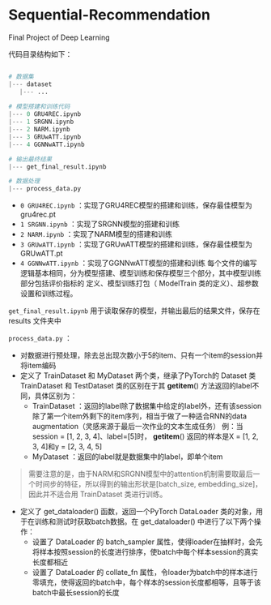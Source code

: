 # Sequential-Recommendation
Final Project of Deep Learning

代码目录结构如下：
``` python

# 数据集 
|--- dataset 
   |--- ... 
   
# 模型搭建和训练代码 
|--- 0 GRU4REC.ipynb 
|--- 1 SRGNN.ipynb 
|--- 2 NARM.ipynb 
|--- 3 GRUwATT.ipynb 
|--- 4 GGNNwATT.ipynb 

# 输出最终结果 
|--- get_final_result.ipynb 

# 数据处理 
|--- process_data.py
```


* `0 GRU4REC.ipynb` ：实现了GRU4REC模型的搭建和训练，保存最佳模型为 gru4rec.pt 
* `1 SRGNN.ipynb` ：实现了SRGNN模型的搭建和训练
* `2 NARM.ipynb` ：实现了NARM模型的搭建和训练
* `3 GRUwATT.ipynb` ：实现了GRUwATT模型的搭建和训练，保存最佳模型为 GRUwATT.pt 
* `4 GGNNwATT.ipynb` ：实现了GGNNwATT模型的搭建和训练
每个文件的编写逻辑基本相同，分为模型搭建、模型训练和保存模型三个部分，其中模型训练部分包括评价指标的
定义、模型训练打包（ ModelTrain 类的定义）、超参数设置和训练过程。

`get_final_result.ipynb` 用于读取保存的模型，并输出最后的结果文件，保存在 results 文件夹中

`process_data.py` ：
* 对数据进行预处理，除去总出现次数小于5的item、只有一个item的session并将item编码
* 定义了 TrainDataset 和 MyDataset 两个类，继承了PyTorch的 Dataset 类 TrainDataset 和 TestDataset 类的区别在于其 __getitem__() 方法返回的label不同，具体区别为：
  * TrainDataset ：返回的label除了数据集中给定的label外，还有该session除了第一个item外剩下的item序列，相当于做了一种适合RNN的data augmentation（灵感来源于最后一次作业的文本生成任务）
  例：当session = [1, 2, 3, 4]、label=[5]时， __getitem__() 返回的样本是X = [1, 2, 3, 4]和y = [2, 3, 4, 5]
  * MyDataset ：返回的label就是数据集中的label，即单个item
> 需要注意的是，由于NARM和SRGNN模型中的attention机制需要取最后一个时间步的特征，所以得到的输出形状是[batch_size, embedding_size]，因此并不适合用 TrainDataset 类进行训练。
* 定义了 get_dataloader() 函数，返回一个PyTorch DataLoader 类的对象，用于在训练和测试时获取batch数据。在 get_dataloader() 中进行了以下两个操作：
  * 设置了 DataLoader 的 batch_sampler 属性，使得loader在抽样时，会先将样本按照session的长度进行排序，使batch中每个样本session的真实长度都相近
  * 设置了 DataLoader 的 collate_fn 属性，令loader为batch中的样本进行零填充，使得返回的batch中，每个样本的session长度都相等，且等于该batch中最长session的长度
